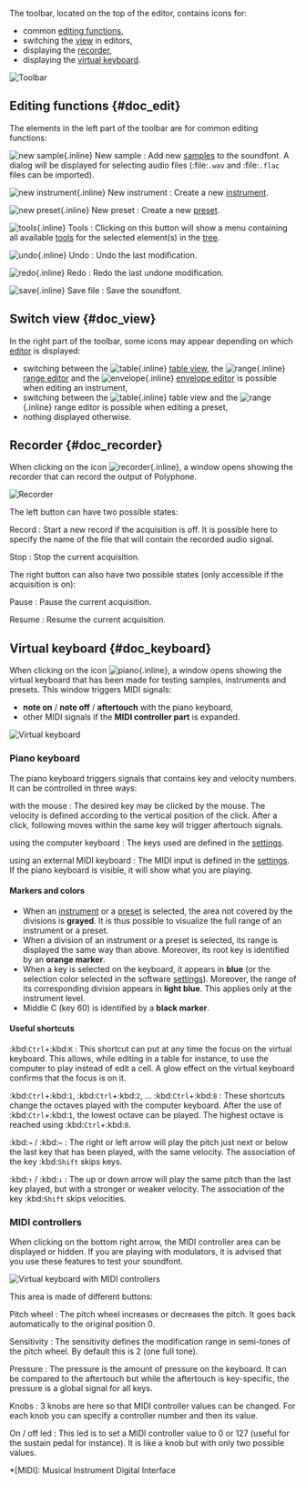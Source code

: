 The toolbar, located on the top of the editor, contains icons for:

* common [editing functions](#doc_edit),
* switching the [view](#doc_view) in editors,
* displaying the [recorder](#doc_recorder),
* displaying the [virtual keyboard](#doc_keyboard).


![Toolbar](images/toolbar.png "Toolbar")


## Editing functions {#doc_edit}


The elements in the left part of the toolbar are for common editing functions:

![new sample](images/toolbar_sample.png "new sample"){.inline} New sample
: Add new [samples](manual/soundfont-editor/editing-pages/sample-editor.md) to the soundfont.
  A dialog will be displayed for selecting audio files (:file:`.wav` and :file:`.flac` files can be imported).

![new instrument](images/toolbar_instrument.png "new instrument"){.inline} New instrument
: Create a new [instrument](manual/soundfont-editor/editing-pages/instrument-editor.md).

![new preset](images/toolbar_preset.png "new preset"){.inline} New preset
: Create a new [preset](manual/soundfont-editor/editing-pages/preset-editor.md).

![tools](images/toolbar_toolbox.png "tools"){.inline} Tools
: Clicking on this button will show a menu containing all available [tools](manual/soundfont-editor/tools/index.md) for the selected element(s) in the [tree](manual/soundfont-editor/tree.md).

![undo](images/toolbar_undo.png "undo"){.inline} Undo
: Undo the last modification.

![redo](images/toolbar_redo.png "redo"){.inline} Redo
: Redo the last undone modification.

![save](images/toolbar_save.png "save"){.inline} Save file
: Save the soundfont.


## Switch view {#doc_view}


In the right part of the toolbar, some icons may appear depending on which [editor](manual/soundfont-editor/editing-pages/index.md) is displayed:

* switching between the ![table](images/toolbar_table.png "table"){.inline} [table view](manual/soundfont-editor/editing-pages/instrument-editor.md#doc_table), the ![range](images/toolbar_range.png "range"){.inline} [range editor](manual/soundfont-editor/editing-pages/instrument-editor.md#doc_range) and the ![envelope](images/toolbar_adsr.png "envelope"){.inline} [envelope editor](manual/soundfont-editor/editing-pages/instrument-editor.md#doc_envelope) is possible when editing an instrument,
* switching between the ![table](images/toolbar_table.png "table"){.inline} table view and the ![range](images/toolbar_range.png "range"){.inline} range editor is possible when editing a preset,
* nothing displayed otherwise.


## Recorder {#doc_recorder}


When clicking on the icon ![recorder](images/toolbar_recorder.png "recorder"){.inline}, a window opens showing the recorder that can record the output of Polyphone.


![Recorder](images/recorder.png "Recorder")


The left button can have two possible states:

Record
: Start a new record if the acquisition is off.
  It is possible here to specify the name of the file that will contain the recorded audio signal.

Stop
: Stop the current acquisition.

The right button can also have two possible states (only accessible if the acquisition is on):

Pause
: Pause the current acquisition.

Resume
: Resume the current acquisition.


## Virtual keyboard {#doc_keyboard}


When clicking on the icon ![piano](images/toolbar_piano.png "piano"){.inline}, a window opens showing the virtual keyboard that has been made for testing samples, instruments and presets.
This window triggers MIDI signals:

* **note on** / **note off** / **aftertouch** with the piano keyboard,
* other MIDI signals if the **MIDI controller part** is expanded.


![Virtual keyboard](images/virtual_keyboard.png "Virtual keyboard")


### Piano keyboard


The piano keyboard triggers signals that contains key and velocity numbers.
It can be controlled in three ways:

with the mouse
: The desired key may be clicked by the mouse.
  The velocity is defined according to the vertical position of the click.
  After a click, following moves within the same key will trigger aftertouch signals.

using the computer keyboard
: The keys used are defined in the [settings](manual/settings.md#doc_keyboard).

using an external MIDI keyboard
: The MIDI input is defined in the [settings](manual/settings.md#doc_general).
  If the piano keyboard is visible, it will show what you are playing.


#### Markers and colors


* When an [instrument](manual/soundfont-editor/editing-pages/instrument-editor.md) or a [preset](manual/soundfont-editor/editing-pages/preset-editor.md) is selected, the area not covered by the divisions is **grayed**.
  It is thus possible to visualize the full range of an instrument or a preset.
* When a division of an instrument or a preset is selected, its range is displayed the same way than above.
  Moreover, its root key is identified by an **orange marker**.
* When a key is selected on the keyboard, it appears in **blue** (or the selection color selected in the software [settings](manual/settings.md#doc_interface)).
  Moreover, the range of its corresponding division appears in **light blue**.
  This applies only at the instrument level.
* Middle C (key 60) is identified by a **black marker**.


#### Useful shortcuts


:kbd:`Ctrl`+:kbd:`K`
: This shortcut can put at any time the focus on the virtual keyboard.
  This allows, while editing in a table for instance, to use the computer to play instead of edit a cell.
  A glow effect on the virtual keyboard confirms that the focus is on it.

:kbd:`Ctrl`+:kbd:`1`, :kbd:`Ctrl`+:kbd:`2`, … :kbd:`Ctrl`+:kbd:`8`
: These shortcuts change the octaves played with the computer keyboard.
  After the use of :kbd:`Ctrl`+:kbd:`1`, the lowest octave can be played.
  The highest octave is reached using :kbd:`Ctrl`+:kbd:`8`.

:kbd:`→` / :kbd:`←`
: The right or left arrow will play the pitch just next or below the last key that has been played, with the same velocity.
  The association of the key :kbd:`Shift` skips keys.

:kbd:`↑` / :kbd:`↓`
: The up or down arrow will play the same pitch than the last key played, but with a stronger or weaker velocity.
  The association of the key :kbd:`Shift` skips velocities.


### MIDI controllers


When clicking on the bottom right arrow, the MIDI controller area can be displayed or hidden.
If you are playing with modulators, it is advised that you use these features to test your soundfont.


![Virtual keyboard with MIDI controllers](images/virtual_keyboard_2.png "Virtual keyboard with MIDI controllers")


This area is made of different buttons:

Pitch wheel
: The pitch wheel increases or decreases the pitch.
  It goes back automatically to the original position 0.

Sensitivity
: The sensitivity defines the modification range in semi-tones of the pitch wheel.
  By default this is 2 (one full tone).

Pressure
: The pressure is the amount of pressure on the keyboard.
  It can be compared to the aftertouch but while the aftertouch is key-specific, the pressure is a global signal for all keys.

Knobs
: 3 knobs are here so that MIDI controller values can be changed.
  For each knob you can specify a controller number and then its value.

On / off led
: This led is to set a MIDI controller value to 0 or 127 (useful for the sustain pedal for instance).
  It is like a knob but with only two possible values.



*[MIDI]: Musical Instrument Digital Interface